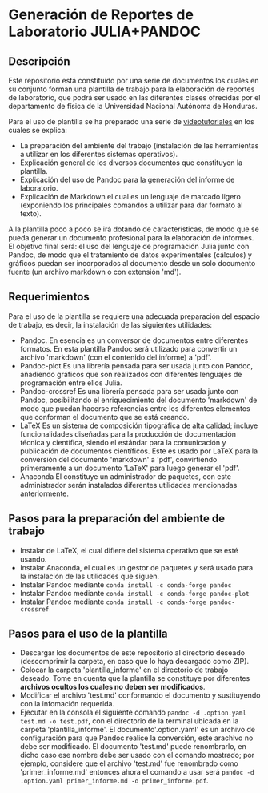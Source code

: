 # Generación de Reportes de Laboratorio JULIA+PANDOC

## Descripción
Este repositorio está constituido por una serie de documentos los cuales en su conjunto forman una plantilla de trabajo para la elaboración de reportes de laboratorio, que podrá ser usado en las diferentes clases ofrecidas por el departamento de física de la Universidad Nacional Autónoma de Honduras. 

Para el uso de plantilla se ha preparado una serie de [videotutoriales]() en los cuales se explica:
- La preparación del ambiente del trabajo (instalación de las herramientas a utilizar en los diferentes sistemas operativos).
- Explicación general de los diversos documentos que constituyen la plantilla. 
- Explicación del uso de  Pandoc para la generación del informe de laboratorio.
- Explicación de Markdown el cual es un lenguaje de marcado ligero (exponiendo los principales comandos a utilizar para dar formato al texto).

A la plantilla poco a poco se irá dotando de características, de modo que se pueda generar un documento profesional para la elaboración de informes. El objetivo final será: el uso del lenguaje de programación Julia junto con Pandoc, de modo que el tratamiento de datos experimentales (cálculos) y gráficos puedan ser incorporados al documento desde un solo documento fuente (un archivo markdown o con extensión 'md').

## Requerimientos
 Para el uso de la plantilla se requiere una adecuada preparación del espacio de trabajo, es decir, la instalación de las siguientes utilidades:
- Pandoc. 
    En esencia es un conversor de documentos entre diferentes formatos. En esta plantilla Pandoc será utilizado para convertir un archivo 'markdown' (con el contenido del informe)  a 'pdf'.
- Pandoc-plot
    Es una librería pensada para ser usada junto con Pandoc, añadiendo gráficos que son realizados con diferentes lenguajes de programación entre ellos Julia.
- Pandoc-crossref
    Es una librería pensada para ser usada junto con Pandoc, posibilitando el enriquecimiento del documento 'markdown' de modo que puedan hacerse referencias entre los diferentes elementos que conforman el documento que se está creando.
- LaTeX
    Es un sistema de composición tipográfica de alta calidad; incluye funcionalidades diseñadas para la producción de documentación técnica y científica,  siendo el estándar para la comunicación y publicación de documentos científicos. Este es usado por LaTeX para la conversión del documento 'markdown' a 'pdf', convirtiendo primeramente a un documento 'LaTeX' para luego generar el 'pdf'. 
- Anaconda
    El constituye un administrador de paquetes, con este administrador serán instalados diferentes utilidades mencionadas anteriormente.

## Pasos para la preparación del ambiente de trabajo
* Instalar de LaTeX, el cual difiere del sistema operativo que se esté usando.
* Instalar Anaconda, el cual es un gestor de paquetes y será usado para la instalación de las utilidades que siguen.
* Instalar Pandoc mediante `conda install -c conda-forge pandoc`
* Instalar Pandoc mediante `conda install -c conda-forge pandoc-plot`
* Instalar Pandoc mediante `conda install -c conda-forge pandoc-crossref`

## Pasos para el uso de la plantilla
* Descargar los documentos de este repositorio al directorio deseado (descomprimir la carpeta, en caso que lo haya decargado como ZIP). 
* Colocar la carpeta 'plantilla_informe' en el directorio de trabajo deseado. Tome en cuenta que la plantilla se constituye por diferentes **archivos ocultos los cuales no deben ser modificados**.
* Modificar el archivo 'test.md' conformando el documento y sustituyendo con la infomación requerida.
* Ejecutar en la consola el siguiente comando `pandoc -d .option.yaml test.md -o test.pdf`, con el directorio de la terminal ubicada en la carpeta 'plantilla_informe'. El documento'.option.yaml' es un archivo de configuración para que Pandoc realice la conversión, este arachivo no debe ser modificado. El documento 'test.md' puede renombrarlo, en dicho caso ese nombre debe ser usado con el comando mostrado; por ejemplo, considere que el archivo 'test.md' fue renombrado como 'primer_informe.md' entonces ahora el comando a usar será  `pandoc -d .option.yaml primer_informe.md -o primer_informe.pdf`.
